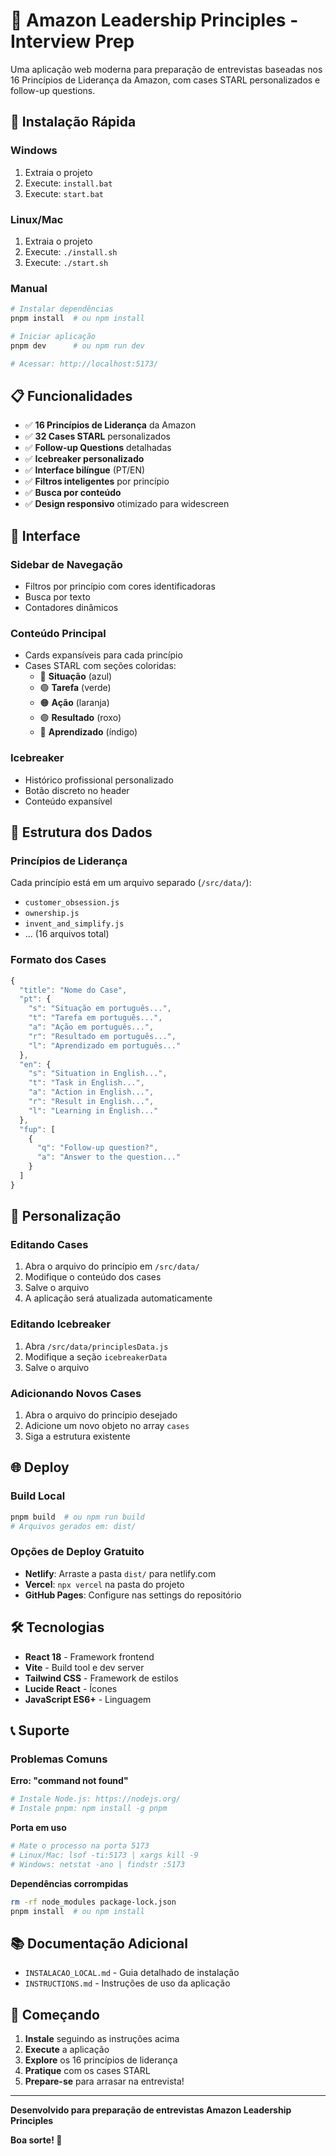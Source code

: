 # 🎯 Amazon Leadership Principles - Interview Prep

Uma aplicação web moderna para preparação de entrevistas baseadas nos 16 Princípios de Liderança da Amazon, com cases STARL personalizados e follow-up questions.

## 🚀 Instalação Rápida

### Windows
1. Extraia o projeto
2. Execute: `install.bat`
3. Execute: `start.bat`

### Linux/Mac
1. Extraia o projeto
2. Execute: `./install.sh`
3. Execute: `./start.sh`

### Manual
```bash
# Instalar dependências
pnpm install  # ou npm install

# Iniciar aplicação
pnpm dev      # ou npm run dev

# Acessar: http://localhost:5173/
```

## 📋 Funcionalidades

- ✅ **16 Princípios de Liderança** da Amazon
- ✅ **32 Cases STARL** personalizados
- ✅ **Follow-up Questions** detalhadas
- ✅ **Icebreaker personalizado**
- ✅ **Interface bilíngue** (PT/EN)
- ✅ **Filtros inteligentes** por princípio
- ✅ **Busca por conteúdo**
- ✅ **Design responsivo** otimizado para widescreen

## 🎨 Interface

### Sidebar de Navegação
- Filtros por princípio com cores identificadoras
- Busca por texto
- Contadores dinâmicos

### Conteúdo Principal
- Cards expansíveis para cada princípio
- Cases STARL com seções coloridas:
  - 🔵 **Situação** (azul)
  - 🟢 **Tarefa** (verde)  
  - 🟠 **Ação** (laranja)
  - 🟣 **Resultado** (roxo)
  - 🔵 **Aprendizado** (índigo)

### Icebreaker
- Histórico profissional personalizado
- Botão discreto no header
- Conteúdo expansível

## 📁 Estrutura dos Dados

### Princípios de Liderança
Cada princípio está em um arquivo separado (`/src/data/`):
- `customer_obsession.js`
- `ownership.js`
- `invent_and_simplify.js`
- ... (16 arquivos total)

### Formato dos Cases
```javascript
{
  "title": "Nome do Case",
  "pt": {
    "s": "Situação em português...",
    "t": "Tarefa em português...",
    "a": "Ação em português...",
    "r": "Resultado em português...",
    "l": "Aprendizado em português..."
  },
  "en": {
    "s": "Situation in English...",
    "t": "Task in English...",
    "a": "Action in English...",
    "r": "Result in English...",
    "l": "Learning in English..."
  },
  "fup": [
    {
      "q": "Follow-up question?",
      "a": "Answer to the question..."
    }
  ]
}
```

## 🔧 Personalização

### Editando Cases
1. Abra o arquivo do princípio em `/src/data/`
2. Modifique o conteúdo dos cases
3. Salve o arquivo
4. A aplicação será atualizada automaticamente

### Editando Icebreaker
1. Abra `/src/data/principlesData.js`
2. Modifique a seção `icebreakerData`
3. Salve o arquivo

### Adicionando Novos Cases
1. Abra o arquivo do princípio desejado
2. Adicione um novo objeto no array `cases`
3. Siga a estrutura existente

## 🌐 Deploy

### Build Local
```bash
pnpm build  # ou npm run build
# Arquivos gerados em: dist/
```

### Opções de Deploy Gratuito
- **Netlify**: Arraste a pasta `dist/` para netlify.com
- **Vercel**: `npx vercel` na pasta do projeto
- **GitHub Pages**: Configure nas settings do repositório

## 🛠️ Tecnologias

- **React 18** - Framework frontend
- **Vite** - Build tool e dev server
- **Tailwind CSS** - Framework de estilos
- **Lucide React** - Ícones
- **JavaScript ES6+** - Linguagem

## 📞 Suporte

### Problemas Comuns

**Erro: "command not found"**
```bash
# Instale Node.js: https://nodejs.org/
# Instale pnpm: npm install -g pnpm
```

**Porta em uso**
```bash
# Mate o processo na porta 5173
# Linux/Mac: lsof -ti:5173 | xargs kill -9
# Windows: netstat -ano | findstr :5173
```

**Dependências corrompidas**
```bash
rm -rf node_modules package-lock.json
pnpm install  # ou npm install
```

## 📚 Documentação Adicional

- `INSTALACAO_LOCAL.md` - Guia detalhado de instalação
- `INSTRUCTIONS.md` - Instruções de uso da aplicação

## 🎉 Começando

1. **Instale** seguindo as instruções acima
2. **Execute** a aplicação
3. **Explore** os 16 princípios de liderança
4. **Pratique** com os cases STARL
5. **Prepare-se** para arrasar na entrevista!

---

**Desenvolvido para preparação de entrevistas Amazon Leadership Principles**

**Boa sorte! 🚀**
